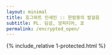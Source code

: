 ```yaml
---
layout: minimal
title: 호그와트 인세인 :: 한밤중의 발걸음
subtitle: PL. 딤섬, 앙피티어, 쿄
permalink: /encrypted_open/
---
```


{% include_relative 1-protected.html %}
